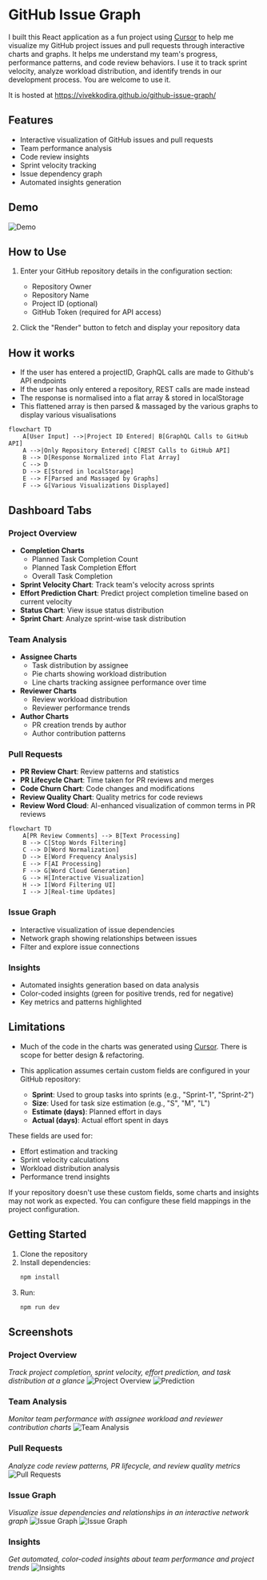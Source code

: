 # GitHub Issue Graph

I built this React application as a fun project using [Cursor](https://www.cursor.com/) to help me visualize my GitHub project issues and pull requests through interactive charts and graphs. It helps me understand my team's progress, performance patterns, and code review behaviors. I use it to track sprint velocity, analyze workload distribution, and identify trends in our development process. You are welcome to use it. 

It is hosted at https://vivekkodira.github.io/github-issue-graph/

## Features

- Interactive visualization of GitHub issues and pull requests
- Team performance analysis
- Code review insights
- Sprint velocity tracking
- Issue dependency graph
- Automated insights generation

## Demo
![Demo](docs/images/demo.gif)

## How to Use

1. Enter your GitHub repository details in the configuration section:
   - Repository Owner
   - Repository Name
   - Project ID (optional)
   - GitHub Token (required for API access)

2. Click the "Render" button to fetch and display your repository data

## How it works
* If the user has entered a projectID, GraphQL calls are made to Github's API endpoints
* If the user has only entered a repository, REST calls are made instead
* The response is normalised into a flat array & stored in localStorage
* This flattened array is then parsed & massaged by the various graphs to display various visualisations

```mermaid
flowchart TD
    A[User Input] -->|Project ID Entered| B[GraphQL Calls to GitHub API]
    A -->|Only Repository Entered| C[REST Calls to GitHub API]
    B --> D[Response Normalized into Flat Array]
    C --> D
    D --> E[Stored in localStorage]
    E --> F[Parsed and Massaged by Graphs]
    F --> G[Various Visualizations Displayed]
```

## Dashboard Tabs

### Project Overview
- **Completion Charts**
  - Planned Task Completion Count
  - Planned Task Completion Effort
  - Overall Task Completion
- **Sprint Velocity Chart**: Track team's velocity across sprints
- **Effort Prediction Chart**: Predict project completion timeline based on current velocity
- **Status Chart**: View issue status distribution
- **Sprint Chart**: Analyze sprint-wise task distribution

### Team Analysis
- **Assignee Charts**
  - Task distribution by assignee
  - Pie charts showing workload distribution
  - Line charts tracking assignee performance over time
- **Reviewer Charts**
  - Review workload distribution
  - Reviewer performance trends
- **Author Charts**
  - PR creation trends by author
  - Author contribution patterns

### Pull Requests
- **PR Review Chart**: Review patterns and statistics
- **PR Lifecycle Chart**: Time taken for PR reviews and merges
- **Code Churn Chart**: Code changes and modifications
- **Review Quality Chart**: Quality metrics for code reviews
- **Review Word Cloud**: AI-enhanced visualization of common terms in PR reviews

```mermaid
flowchart TD
    A[PR Review Comments] --> B[Text Processing]
    B --> C[Stop Words Filtering]
    C --> D[Word Normalization]
    D --> E[Word Frequency Analysis]
    E --> F[AI Processing]
    F --> G[Word Cloud Generation]
    G --> H[Interactive Visualization]
    H --> I[Word Filtering UI]
    I --> J[Real-time Updates]
```

### Issue Graph
- Interactive visualization of issue dependencies
- Network graph showing relationships between issues
- Filter and explore issue connections

### Insights
- Automated insights generation based on data analysis
- Color-coded insights (green for positive trends, red for negative)
- Key metrics and patterns highlighted

## Limitations

* Much of the code in the charts was generated using [Cursor](https://www.cursor.com/). There is scope for better design & refactoring.

* This application assumes certain custom fields are configured in your GitHub repository:
  - **Sprint**: Used to group tasks into sprints (e.g., "Sprint-1", "Sprint-2")
  - **Size**: Used for task size estimation (e.g., "S", "M", "L")
  - **Estimate (days)**: Planned effort in days
  - **Actual (days)**: Actual effort spent in days

These fields are used for:
- Effort estimation and tracking
- Sprint velocity calculations
- Workload distribution analysis
- Performance trend insights

If your repository doesn't use these custom fields, some charts and insights may not work as expected. You can configure these field mappings in the project configuration.

## Getting Started

1. Clone the repository
2. Install dependencies:
   ```bash
   npm install
   ```
3. Run:
   ```bash
   npm run dev
   ```

## Screenshots

### Project Overview
*Track project completion, sprint velocity, effort prediction, and task distribution at a glance*
![Project Overview](docs/images/project-overview.png)
![Prediction](docs/images/effort-prediction.png)


### Team Analysis
*Monitor team performance with assignee workload and reviewer contribution charts*
![Team Analysis](docs/images/team-analysis.png)

### Pull Requests
*Analyze code review patterns, PR lifecycle, and review quality metrics*
![Pull Requests](docs/images/pull-requests.png)

### Issue Graph
*Visualize issue dependencies and relationships in an interactive network graph*
![Issue Graph](docs/images/issue-graph.png)
![Issue Graph](docs/images/issue-graph_1.png)

### Insights
*Get automated, color-coded insights about team performance and project trends*
![Insights](docs/images/insights.png)